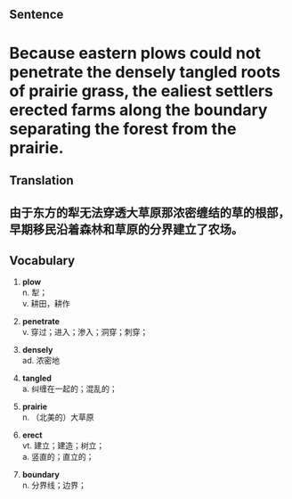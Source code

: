 ## Sentence

<h1>Because eastern plows could not penetrate the densely tangled roots of prairie grass, the ealiest settlers erected farms along the boundary separating the forest from the prairie.</h1>

## Translation

<h2>由于东方的犁无法穿透大草原那浓密缠结的草的根部，早期移民沿着森林和草原的分界建立了农场。</h2>


## Vocabulary     

1. **plow**     
n. 犁；    
v. 耕田，耕作     

2. **penetrate**      
v. 穿过；进入；渗入；洞穿；刺穿；     

3. **densely**     
ad. 浓密地     

4. **tangled**      
a. 纠缠在一起的；混乱的；     

5. **prairie**       
n. （北美的）大草原       

6. **erect**      
vt. 建立；建造；树立；    
a. 竖直的；直立的；     

7. **boundary**       
n. 分界线；边界；       


